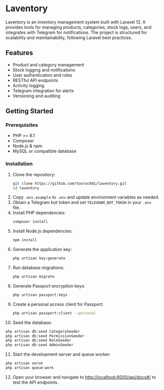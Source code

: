 
# Laventory

Laventory is an inventory management system built with Laravel 12. It provides tools for managing products, categories, stock logs, users, and integrates with Telegram for notifications. The project is structured for scalability and maintainability, following Laravel best practices.

## Features
- Product and category management
- Stock logging and notifications
- User authentication and roles
- RESTful API endpoints
- Activity logging
- Telegram integration for alerts
- Versioning and auditing

## Getting Started

### Prerequisites
- PHP >= 8.1
- Composer
- Node.js & npm
- MySQL or compatible database

### Installation
1. Clone the repository:
   ```sh
   git clone https://github.com/tonrock01/laventory.git
   cd laventory
   ```
2. Copy `.env.example` to `.env` and update environment variables as needed.
3. Obtain a Telegram bot token and set `TELEGRAM_BOT_TOKEN` in your `.env` file.
4. Install PHP dependencies:
   ```sh
   composer install
   ```
5. Install Node.js dependencies:
   ```sh
   npm install
   ```
6. Generate the application key:
   ```sh
   php artisan key:generate
   ```
7. Run database migrations:
   ```sh
   php artisan migrate
   ```
8. Generate Passport encryption keys:
   ```sh
   php artisan passport:keys
   ```
9. Create a personal access client for Passport:
   ```sh
   php artisan passport:client --personal
   ```
10. Seed the database:
   ```sh
   php artisan db:seed CategorySeeder
   php artisan db:seed PermissionSeeder
   php artisan db:seed RoleSeeder
   php artisan db:seed AdminSeeder
   ```
11. Start the development server and queue worker:
   ```sh
   php artisan serve
   php artisan queue:work
   ```
12. Open your browser and navigate to [http://localhost:8000/api/docs#/](http://localhost:8000/api/docs#/) to test the API endpoints.